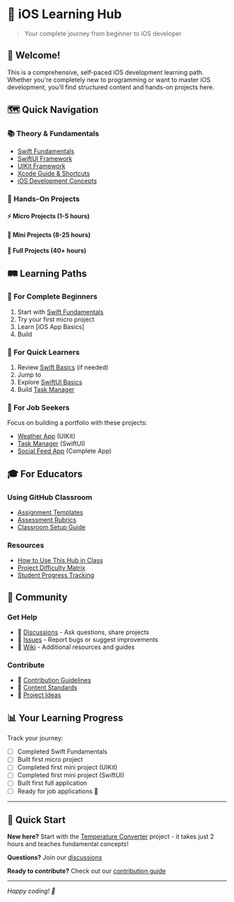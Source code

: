 # 🍎 iOS Learning Hub

> Your complete journey from beginner to iOS developer

## 🎯 Welcome!
This is a comprehensive, self-paced iOS development learning path. Whether you're completely new to programming or want to master iOS development, you'll find structured content and hands-on projects here.

## 🗺️ Quick Navigation

### 📚 Theory & Fundamentals
- [Swift Fundamentals](/Swift%20Fundamentals/README.md)
- [SwiftUI Framework](/SwiftUI%20Framework%20Guide/README.md)
- [UIKit Framework](/UIKit%20Framework%20Guide/README.md)
- [Xcode Guide & Shortcuts]() 
- [iOS Development Concepts]()



### 🎯 Hands-On Projects

#### ⚡ Micro Projects (1-5 hours)


#### 🎨 Mini Projects (8-25 hours)


#### 🚀 Full Projects (40+ hours)


## 🛤️ Learning Paths

### 🌟 For Complete Beginners
1. Start with [Swift Fundamentals](https://github.com/YOUR-ORG/swift-fundamentals-theory)
2. Try your first micro project
3. Learn [iOS App Basics]
4. Build 

### 🚀 For Quick Learners
1. Review [Swift Basics](/Swift%20Fundamentals/README.md) (if needed)
2. Jump to 
3. Explore [SwiftUI Basics](/SwiftUI%20Framework%20Guide/README.md)
4. Build [Task Manager](https://github.com/YOUR-ORG/project-mini-task-manager-swiftui)

### 💼 For Job Seekers
Focus on building a portfolio with these projects:
- [Weather App](https://github.com/YOUR-ORG/project-mini-weather-app-uikit) (UIKit)
- [Task Manager](https://github.com/YOUR-ORG/project-mini-task-manager-swiftui) (SwiftUI)
- [Social Feed App](https://github.com/YOUR-ORG/project-full-social-feed-swiftui) (Complete App)

## 🎓 For Educators

### Using GitHub Classroom
- [Assignment Templates](./docs/educators/assignments/)
- [Assessment Rubrics](./docs/educators/rubrics/)
- [Classroom Setup Guide](./docs/educators/classroom-setup.md)

### Resources
- [How to Use This Hub in Class](./docs/educators/teaching-guide.md)
- [Project Difficulty Matrix](./docs/educators/difficulty-matrix.md)
- [Student Progress Tracking](./docs/educators/progress-tracking.md)

## 🤝 Community

### Get Help
- 💬 [Discussions](https://github.com/YOUR-ORG/iOS-Learning-Hub/discussions) - Ask questions, share projects
- 🐛 [Issues](https://github.com/YOUR-ORG/iOS-Learning-Hub/issues) - Report bugs or suggest improvements
- 📖 [Wiki](https://github.com/YOUR-ORG/iOS-Learning-Hub/wiki) - Additional resources and guides

### Contribute
- 🔧 [Contribution Guidelines](./CONTRIBUTING.md)
- 📝 [Content Standards](./docs/standards.md)
- 🎯 [Project Ideas](https://github.com/YOUR-ORG/iOS-Learning-Hub/discussions/categories/project-ideas)

## 📊 Your Learning Progress

Track your journey:
- [ ] Completed Swift Fundamentals
- [ ] Built first micro project
- [ ] Completed first mini project (UIKit)
- [ ] Completed first mini project (SwiftUI)
- [ ] Built first full application
- [ ] Ready for job applications 🎉

---

## 🚀 Quick Start
**New here?** Start with the [Temperature Converter](https://github.com/YOUR-ORG/project-micro-temperature-converter) project - it takes just 2 hours and teaches fundamental concepts!

**Questions?** Join our [discussions](https://github.com/YOUR-ORG/iOS-Learning-Hub/discussions)

**Ready to contribute?** Check out our [contribution guide](./CONTRIBUTING.md)

---

*Happy coding! 🍎*
